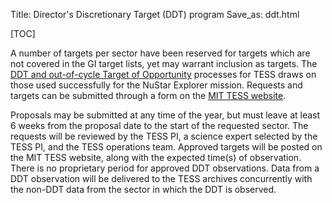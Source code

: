 Title: Director's Discretionary Target (DDT) program
Save_as: ddt.html

[TOC]

A number of targets per sector have been reserved for targets which are not covered in the GI target lists, yet may warrant inclusion as targets. The [DDT and out-of-cycle Target of Opportunity](https://tess.mit.edu/science/ddt/) processes for TESS draws on those used successfully for the NuStar Explorer mission. Requests and targets can be submitted through a form on the [MIT TESS website](https://tess.mit.edu/science/ddt/). 

Proposals may be submitted at any time of the year, but must leave at least 6 weeks from the proposal date to the start of the requested sector. The requests will be reviewed by the TESS PI, a science expert selected by the TESS PI, and the TESS operations team. Approved targets will be posted on the MIT TESS website, along with the expected time(s) of observation.  There is no proprietary period for approved DDT observations. Data from a DDT observation will be delivered to the TESS archives concurrently with the non-DDT data from the sector in which the DDT is observed.



